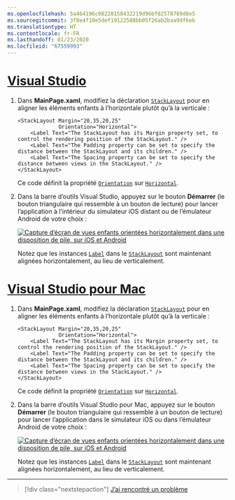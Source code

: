 ```yaml
---
ms.openlocfilehash: 5a464196c08220158432219d96bf82578789d8e5
ms.sourcegitcommit: 3f0e4f10e5def19122588bb05f26ab2baa9df6eb
ms.translationtype: HT
ms.contentlocale: fr-FR
ms.lasthandoff: 01/23/2020
ms.locfileid: "67559993"
---
```

# <a name="visual-studiotabvswin"></a>[Visual Studio](#tab/vswin)

1. Dans **MainPage.xaml**, modifiez la déclaration [`StackLayout`](xref:Xamarin.Forms.StackLayout) pour en aligner les éléments enfants à l’horizontale plutôt qu’à la verticale :

    ```xaml
    <StackLayout Margin="20,35,20,25"
                 Orientation="Horizontal">
        <Label Text="The StackLayout has its Margin property set, to control the rendering position of the StackLayout." />
        <Label Text="The Padding property can be set to specify the distance between the StackLayout and its children." />
        <Label Text="The Spacing property can be set to specify the distance between views in the StackLayout." />
    </StackLayout>
    ```

    Ce code définit la propriété [`Orientation`](xref:Xamarin.Forms.StackLayout.Orientation) sur [`Horizontal`](xref:Xamarin.Forms.StackOrientation.Horizontal).

1. Dans la barre d’outils Visual Studio, appuyez sur le bouton **Démarrer** (le bouton triangulaire qui ressemble à un bouton de lecture) pour lancer l’application à l’intérieur du simulateur iOS distant ou de l’émulateur Android de votre choix :

    [![Capture d’écran de vues enfants orientées horizontalement dans une disposition de pile, sur iOS et Android](../images/orientation.png "Disposition de pile contenant des instances d’étiquettes orientées horizontalement")](../images/orientation-large.png#lightbox "Disposition de pile contenant des instances d’étiquettes orientées horizontalement")

    Notez que les instances [`Label`](xref:Xamarin.Forms.Label) dans le [`StackLayout`](xref:Xamarin.Forms.StackLayout) sont maintenant alignées horizontalement, au lieu de verticalement.

# <a name="visual-studio-for-mactabvsmac"></a>[Visual Studio pour Mac](#tab/vsmac)

1. Dans **MainPage.xaml**, modifiez la déclaration [`StackLayout`](xref:Xamarin.Forms.StackLayout) pour en aligner les éléments enfants à l’horizontale plutôt qu’à la verticale :

    ```xaml
    <StackLayout Margin="20,35,20,25"
                 Orientation="Horizontal">
        <Label Text="The StackLayout has its Margin property set, to control the rendering position of the StackLayout." />
        <Label Text="The Padding property can be set to specify the distance between the StackLayout and its children." />
        <Label Text="The Spacing property can be set to specify the distance between views in the StackLayout." />
    </StackLayout>
    ```

    Ce code définit la propriété [`Orientation`](xref:Xamarin.Forms.StackLayout.Orientation) sur [`Horizontal`](xref:Xamarin.Forms.StackOrientation.Horizontal).

1. Dans la barre d’outils Visual Studio pour Mac, appuyez sur le bouton **Démarrer** (le bouton triangulaire qui ressemble à un bouton de lecture) pour lancer l’application dans le simulateur iOS ou dans l’émulateur Android de votre choix :

    [![Capture d’écran de vues enfants orientées horizontalement dans une disposition de pile, sur iOS et Android](../images/orientation.png "Disposition de pile contenant des instances d’étiquettes orientées horizontalement")](../images/orientation-large.png#lightbox "Disposition de pile contenant des instances d’étiquettes orientées horizontalement")

    Notez que les instances [`Label`](xref:Xamarin.Forms.Label) dans le [`StackLayout`](xref:Xamarin.Forms.StackLayout) sont maintenant alignées horizontalement, au lieu de verticalement.

-----

> [!div class="nextstepaction"]
> [J’ai rencontré un problème](https://github.com/MicrosoftDocs/xamarin-docs/issues/new?title=StackLayout+Tutorial+Step+2+Feedback&template=tutorial_template.md)
